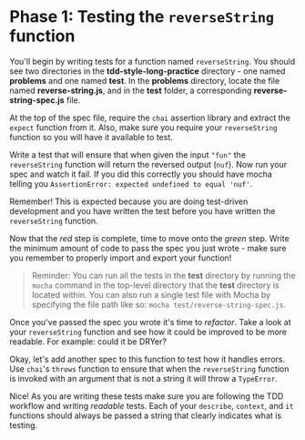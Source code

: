 # Phase 1: Testing the `reverseString` function

You'll begin by writing tests for a function named `reverseString`. You should
see two directories in the __tdd-style-long-practice__ directory - one named
__problems__ and one named __test__. In the __problems__ directory, locate the
file named __reverse-string.js__, and in the __test__ folder, a corresponding
__reverse-string-spec.js__ file.

At the top of the spec file, require the `chai` assertion library and extract
the `expect` function from it. Also, make sure you require your `reverseString`
function so you will have it available to test.

Write a test that will ensure that when given the input `"fun"` the
`reverseString` function will return the reversed output (`nuf`). Now run your
spec and watch it fail. If you did this correctly you should have mocha telling
you `AssertionError: expected undefined to equal 'nuf'`.

Remember! This is expected because you are doing test-driven development and you
have written the test before you have written the `reverseString` function.

Now that the _red_ step is complete, time to move onto the _green_ step. Write
the minimum amount of code to pass the spec you just wrote - make sure you
remember to properly import and export your function!

> Reminder: You can run all the tests in the __test__ directory by running the
> `mocha` command in the top-level directory that the __test__ directory is
> located within. You can also run a single test file with Mocha by specifying
> the file path like so: `mocha test/reverse-string-spec.js`.

Once you've passed the spec you wrote it's time to _refactor_. Take a look at
your `reverseString` function and see how it could be improved to be more
readable. For example: could it be DRYer?

Okay, let's add another spec to this function to test how it handles errors. Use
`chai`'s `throws` function to ensure that when the `reverseString` function is
invoked with an argument that is not a string it will throw a `TypeError`.

Nice! As you are writing these tests make sure you are following the TDD
workflow and writing _readable_ tests. Each of your `describe`, `context`, and
`it` functions should always be passed a string that clearly indicates what is
testing.
